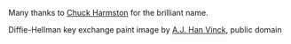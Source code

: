 Many thanks to [Chuck Harmston](https://twitter.com/chuckharmston) for the brilliant name.

Diffie-Hellman key exchange paint image by [A.J. Han Vinck](https://en.wikipedia.org/wiki/Diffie%E2%80%93Hellman_key_exchange#/media/File:Diffie-Hellman_Key_Exchange.svg), public domain
